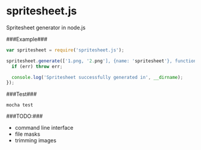 spritesheet.js
==============

Spritesheet generator in node.js

###Example###
```javascript
var spritesheet = require('spritesheet.js');

spritesheet.generate(['1.png, '2.png'], {name: 'spritesheet'}, function (err) {
  if (err) throw err;

  console.log('Spritesheet successfully generated in', __dirname);
});
```

###Test###
```
mocha test
```


###TODO:###
* command line interface
* file masks
* trimming images